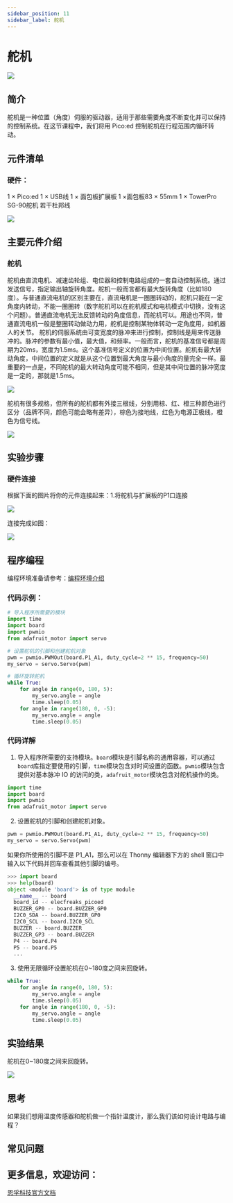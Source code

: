 ```yaml
---
sidebar_position: 11
sidebar_label: 舵机
---
```


# 舵机

![](https://wiki-media-ef.oss-cn-hongkong.aliyuncs.com/docs/pico/picoed/circuit-design/picoed-starter-kit/images/pico-ed-starter-kit-case-08-01.png)


## 简介
舵机是一种位置（角度）伺服的驱动器，适用于那些需要角度不断变化并可以保持的控制系统。在这节课程中，我们将用 Pico:ed 控制舵机在行程范围内循环转动。

## 元件清单

### 硬件：
1 × Pico:ed
1 × USB线
1 × 面包板扩展板
1 ×面包板83 × 55mm
1 × TowerPro SG-90舵机
若干杜邦线

![](https://wiki-media-ef.oss-cn-hongkong.aliyuncs.com/docs/pico/picoed/circuit-design/picoed-starter-kit/images/pico-ed-starter-kit-case-08-02.png)


## 主要元件介绍

### 舵机
舵机由直流电机、减速齿轮组、电位器和控制电路组成的一套自动控制系统。通过发送信号，指定输出轴旋转角度。舵机一般而言都有最大旋转角度（比如180度）。与普通直流电机的区别主要在，直流电机是一圈圈转动的，舵机只能在一定角度内转动，不能一圈圈转（数字舵机可以在舵机模式和电机模式中切换，没有这个问题）。普通直流电机无法反馈转动的角度信息，而舵机可以。用途也不同，普通直流电机一般是整圈转动做动力用，舵机是控制某物体转动一定角度用，如机器人的关节。 舵机的伺服系统由可变宽度的脉冲来进行控制，控制线是用来传送脉冲的。脉冲的参数有最小值，最大值，和频率。一般而言，舵机的基准信号都是周期为20ms，宽度为1.5ms。这个基准信号定义的位置为中间位置。舵机有最大转动角度，中间位置的定义就是从这个位置到最大角度与最小角度的量完全一样。最重要的一点是，不同舵机的最大转动角度可能不相同，但是其中间位置的脉冲宽度是一定的，那就是1.5ms。

![](https://wiki-media-ef.oss-cn-hongkong.aliyuncs.com/docs/pico/picoed/circuit-design/picoed-starter-kit/images/pico-ed-starter-kit-case-08-03.png)

舵机有很多规格，但所有的舵机都有外接三根线，分别用棕、红、橙三种颜色进行区分（品牌不同，颜色可能会略有差异），棕色为接地线，红色为电源正极线，橙色为信号线。

![](https://wiki-media-ef.oss-cn-hongkong.aliyuncs.com/docs/pico/picoed/circuit-design/picoed-starter-kit/images/pico-ed-starter-kit-case-08-04.png)

## 实验步骤

### 硬件连接
根据下面的图片将你的元件连接起来：1.将舵机与扩展板的P1口连接

![](https://wiki-media-ef.oss-cn-hongkong.aliyuncs.com/docs/pico/picoed/circuit-design/picoed-starter-kit/images/pico-ed-starter-kit-case-08-05.png)

连接完成如图：

![](https://wiki-media-ef.oss-cn-hongkong.aliyuncs.com/docs/pico/picoed/circuit-design/picoed-starter-kit/images/pico-ed-starter-kit-case-08-06.png)

## 程序编程
编程环境准备请参考：[编程环境介绍](https://www.yuque.com/elecfreaks-learn/picoed/er7nuh)

### 代码示例：
```python
# 导入程序所需要的模块
import time
import board
import pwmio
from adafruit_motor import servo

# 设置舵机的引脚和创建舵机对象
pwm = pwmio.PWMOut(board.P1_A1, duty_cycle=2 ** 15, frequency=50)
my_servo = servo.Servo(pwm)

# 循环旋转舵机
while True:
    for angle in range(0, 180, 5):
        my_servo.angle = angle
        time.sleep(0.05)
    for angle in range(180, 0, -5):
        my_servo.angle = angle
        time.sleep(0.05)
```

### 代码详解

1. 导入程序所需要的支持模块。`board`模块是引脚名称的通用容器，可以通过`board`库指定要使用的引脚，`time`模块包含对时间设置的函数。`pwmio`模块包含提供对基本脉冲 IO 的访问的类，`adafruit_motor`模块包含对舵机操作的类。
```python
import time
import board
import pwmio
from adafruit_motor import servo
```

2. 设置舵机的引脚和创建舵机对象。
```python
pwm = pwmio.PWMOut(board.P1_A1, duty_cycle=2 ** 15, frequency=50)
my_servo = servo.Servo(pwm)
```
如果你所使用的引脚不是 P1_A1，那么可以在 Thonny 编辑器下方的 shell 窗口中输入以下代码并回车查看其他引脚的编号。
```python
>>> import board
>>> help(board)
object <module 'board'> is of type module
  __name__ -- board
  board_id -- elecfreaks_picoed
  BUZZER_GP0 -- board.BUZZER_GP0
  I2C0_SDA -- board.BUZZER_GP0
  I2C0_SCL -- board.I2C0_SCL
  BUZZER -- board.BUZZER
  BUZZER_GP3 -- board.BUZZER
  P4 -- board.P4
  P5 -- board.P5
  ...
```

3. 使用无限循环设置舵机在0~180度之间来回旋转。
```python
while True:
    for angle in range(0, 180, 5):
        my_servo.angle = angle
        time.sleep(0.05)
    for angle in range(180, 0, -5):
        my_servo.angle = angle
        time.sleep(0.05)
```

## 实验结果
舵机在0~180度之间来回旋转。

![](https://wiki-media-ef.oss-cn-hongkong.aliyuncs.com/docs/pico/picoed/circuit-design/picoed-starter-kit/images/pico-ed-starter-kit-case-08.gif)


## 思考
如果我们想用温度传感器和舵机做一个指针温度计，那么我们该如何设计电路与编程？

## 常见问题

## 更多信息，欢迎访问：
[恩孚科技官方文档](https://www.elecfreaks.com/learn-en/)

